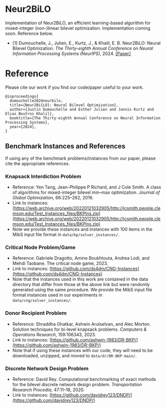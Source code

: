 # Neur2BiLO


Implementation of Neur2BiLO, an efficient learning-based algorithm for mixed-integer (non-)linear bilevel optimization.  Implementation coming soon.  Reference below.
 - \[1\] Dumouchelle, J., Julien, E., Kurtz, J., & Khalil, E. B. Neur2BiLO: Neural Bilevel Optimization.  *The Thirty-eighth Annual Conference on Neural Information Processing Systems (NeurIPS)*, 2024. [\[Paper\]](https://openreview.net/pdf?id=T5Xb0iGCCv)
   

# Reference

Please cite our work if you find our code/paper useful to your work. 

```
@inproceedings{
  dumouchelle2024neurbilo,
  title={Neur2Bi{LO}: Neural Bilevel Optimization},
  author={Justin Dumouchelle and Esther Julien and Jannis Kurtz and Elias Boutros Khalil},
  booktitle={The Thirty-eighth Annual Conference on Neural Information Processing Systems},
  year={2024},
}
```


## Benchmark Instances and References

If using any of the benchmark problems/instances from our paper, please cite the appropriate references.  

### Knapsack Interdiction Problem
- Reference: Yen Tang, Jean-Philippe P Richard, and J Cole Smith. A class of algorithms for mixed-integer bilevel min–max optimization. *Journal of Global Optimization*, 66:225–262, 2016.
- Link to instances: [https://web.archive.org/web/20220121032905/http://jcsmith.people.clemson.edu/Test_Instances_files/BKPIns.zip](https://web.archive.org/web/20220121032905/http://jcsmith.people.clemson.edu/Test_Instances_files/BKPIns.zip)
- Note we provide these instances and instances with 100 items in the MibS input file format in `data/kp/solver_instances/`.  

### Critical Node Problem/Game
- Reference: Gabriele Dragotto, Amine Boukhtouta, Andrea Lodi, and Mehdi Taobane. The critical
node game, 2023.
- Link to instances: [https://github.com/ds4dm/CNG-Instances](https://github.com/ds4dm/CNG-Instances)
- Note that the instances used in this work are contained in the data directory that differ from those at the above link but were randomly generated using the same procedure.  We provide the MibS input file format instances used in our experiments in `data/cng/solver_instances/`.  

### Donor Recipient Problem
- Reference: Shraddha Ghatkar, Ashwin Arulselvan, and Alec Morton. Solution techniques for bi-level knapsack problems. *Computers & Operations Research*, 159:106343, 2023.
- Link to instances: [https://github.com/ashwin-1983/DR-BKP/](https://github.com/ashwin-1983/DR-BKP/)
- Note that if using these instances with our code, they will need to be downloaded, unzipped, and moved to `data/dr/DR-BKP-main/`.

### Discrete Network Design Problem
- Reference: David Rey. Computational benchmarking of exact methods for the bilevel discrete network design problem. *Transportation Research Procedia*, 47:11–18, 2020.
- Link to instances: [https://github.com/davidrey123/DNDP/](https://github.com/davidrey123/DNDP/)


